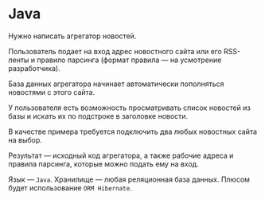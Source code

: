 # Java

Нужно написать агрегатор новостей.

Пользователь подает на вход адрес новостного сайта или его RSS-ленты и правило парсинга
(формат правила — на усмотрение разработчика).

База данных агрегатора начинает автоматически пополняться новостями с этого сайта.

У пользователя есть возможность просматривать список новостей из базы и искать их по подстроке в заголовке новости.

В качестве примера требуется подключить два любых новостных сайта на выбор.

Результат — исходный код агрегатора, а также рабочие адреса и правила парсинга, которые можно подать ему на вход.

Язык — `Java`. Хранилище — любая реляционная база данных. Плюсом будет использование `ORM Hibernate`.